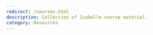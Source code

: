 ```yaml
---
redirect: /courses.html
description: Collection of Isabelle course material.
category: Resources
---
```

